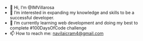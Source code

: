 - 👋 Hi, I’m @IMVillarosa
- 👀 I’m interested in expanding my knowledge and skills to be a successful developer.
- 🌱 I’m currently learning web development and doing my best to complete #100DaysOfCode challenge
- 📫 How to reach me: navilaicram4@gmail.com
